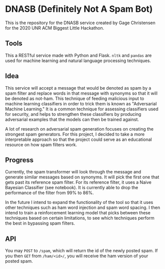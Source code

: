 # DNASB (Definitely Not A Spam Bot)

This is the repository for the DNASB service created by Gage Christensen for the 2020 UNR ACM Biggest Little Hackathon.

## Tools

This a RESTful service made with Python and Flask. `nltk` and `pandas` are used for machine learning and natural language processing techniques.

## Idea

This service will accept a message that would be denoted as spam by a spam filter and replace words in that message with synonyms so that it will be denoted as not-ham. This technique of feeding malicious input to machine learning classifiers in order to trick them is known as "Adversarial Machine Learning." It is a common technique for assessing classifiers used for security, and helps to strengthen these classifiers by producing adversarial examples that the models can then be trained against. 

A lot of research on adversarial spam generation focuses on creating the strongest spam generators. For this project, I decided to take a more interpretable approach so that the project could serve as an educational resource on how spam filters work.

## Progress

Currently, the spam transformer will look through the message and generate similar messages based on synonyms. It will pick the first one that gets past its reference spam filter. For its reference filter, it uses a Naive Bayesian Classifier (see notebook). It is currently able to drop the performance of the filter from 99% to 86%.

In the future I intend to expand the functionality of the tool so that it uses other techniques such as ham word injection and spam word spacing. I then intend to train a reinforcement learning model that picks between these techniques based on certain limitations, to see which techniques perform the best in bypassing spam filters.

## API

You may `POST` to `/spam`, which will return the id of the newly posted spam. If you then `GET` from `/ham/<id>/`, you will receive the ham version of your posted spam.